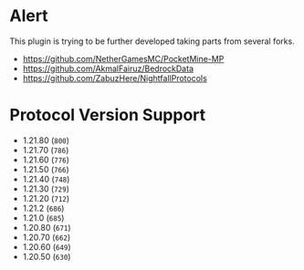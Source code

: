 # Alert
This plugin is trying to be further developed taking parts from several forks.

- https://github.com/NetherGamesMC/PocketMine-MP
- https://github.com/AkmalFairuz/BedrockData
- https://github.com/ZabuzHere/NightfallProtocols

# Protocol Version Support
- 1.21.80 (`800`)
- 1.21.70 (`786`)
- 1.21.60 (`776`)
- 1.21.50 (`766`)
- 1.21.40 (`748`)
- 1.21.30 (`729`)
- 1.21.20 (`712`)
- 1.21.2 (`686`)
- 1.21.0 (`685`)
- 1.20.80 (`671`)
- 1.20.70 (`662`)
- 1.20.60 (`649`)
- 1.20.50 (`630`)
